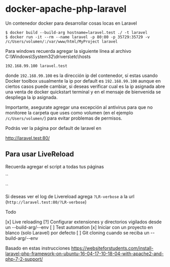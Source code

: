 # docker-apache-php-laravel

Un contenedor docker para desarrollar cosas locas en Laravel

```
$ docker build --build-arg hostname=laravel.test ./ -t laravel
$ docker run -it --rm --name laravel -p 80:80 -p 35729:35729 -v /c/Users/volumen/:/var/www/html/MyProject laravel
```

Para windows recuerda agregar la siguiente línea al archivo C:\Windows\System32\drivers\etc\hosts
```
192.168.99.100 laravel.test
```

donde `192.168.99.100` es la dirección ip del contenedor, sí estas usando Docker toolbox usualmente la ip por default es `192.168.99.100` aunque en ciertos casos puede cambiar, si deseas verificar cual es la ip asignada abre una venta de docker quickstart terminal y en el mensaje de bienvenida se despliega la ip asignada.

Importante, asegurate agregar una excepción al antivirus para que no monitoree la carpeta que uses como volumen (en el ejemplo ``/c/Users/volumen/``) para evitar problemas de permisos.


Podrás ver la página por default de laravel en

http://laravel.test:80/

## Para usar LiveReload

Recuerda agregar el script a todas tus páginas

``
<script src="http://laravel.test:35729/livereload.js?snipver=1"></script>
``

Si deseas ver el log de Livereload agrega ``?LR-verbose`` a la url (``http://laravel.test:80/?LR-verbose``)

Todo

[x] Live reloading
  [?] Configurar extensiones y directorios vigilados desde un --build-arg/--env
[ ] Test automation
[x] Iniciar con un proyecto en blanco (solo Laravel) por defecto
[ ] Git cloning cuando se reciba un --build-arg/--env


Basado en estas instrucciones 
https://websiteforstudents.com/install-laravel-php-framework-on-ubuntu-16-04-17-10-18-04-with-apache2-and-php-7-2-support/
